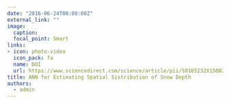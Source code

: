 ```yaml
---
date: "2016-06-24T00:00:00Z"
external_link: ""
image:
  caption: 
  focal_point: Smart
links:
- icon: photo-video
  icon_pack: fa
  name: DOI
  url: https://www.sciencedirect.com/science/article/pii/S0165232X15002645
title: ANN for Estimating Spatial Sistribution of Snow Depth
authors: 
  - admin
---
```

